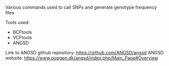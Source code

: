 Various commands used to call SNPs and generate genotype frequency files

Tools used:
- BCFtools
- VCFtools
- ANGSD

Link to ANGSD github repository: https://github.com/ANGSD/angsd
ANGSD website: https://www.popgen.dk/angsd/index.php/Main_Page#Overview
